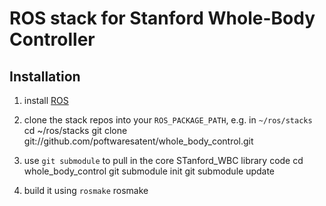 ROS stack for Stanford Whole-Body Controller
==============================================

Installation
------------

1. install [ROS](http://www.ros.org/wiki/ROS/Installation)

2. clone the stack repos into your `ROS_PACKAGE_PATH`, e.g. in `~/ros/stacks`
    cd ~/ros/stacks
    git clone git://github.com/poftwaresatent/whole_body_control.git

3. use `git submodule` to pull in the core STanford_WBC library code
    cd whole_body_control
    git submodule init
    git submodule update

4. build it using `rosmake`
    rosmake

